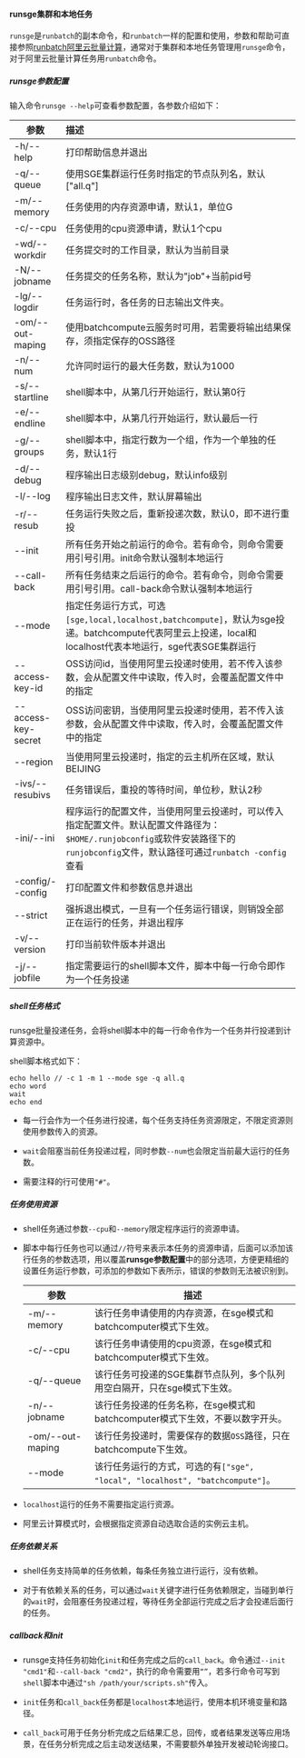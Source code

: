#### runsge集群和本地任务

`runsge`是`runbatch`的副本命令，和`runbatch`一样的配置和使用，参数和帮助可直接参照[runbatch阿里云批量计算](./runbatch阿里云批量计算.md)，通常对于集群和本地任务管理用`runsge`命令，对于阿里云批量计算任务用`runbatch`命令。

##### runsge参数配置

输入命令`runsge --help`可查看参数配置，各参数介绍如下：

| 参数                | 描述                                                         |
| ------------------- | :----------------------------------------------------------- |
| -h/--help           | 打印帮助信息并退出                                           |
| -q/--queue          | 使用SGE集群运行任务时指定的节点队列名，默认["all.q"]         |
| -m/--memory         | 任务使用的内存资源申请，默认1，单位G                         |
| -c/--cpu            | 任务使用的cpu资源申请，默认1个cpu                            |
| -wd/--workdir       | 任务提交时的工作目录，默认为当前目录                         |
| -N/--jobname        | 任务提交的任务名称，默认为"job"+当前pid号                    |
| -lg/--logdir        | 任务运行时，各任务的日志输出文件夹。                         |
| -om/--out-maping    | 使用batchcompute云服务时可用，若需要将输出结果保存，须指定保存的OSS路径 |
| -n/--num            | 允许同时运行的最大任务数，默认为1000                         |
| -s/--startline      | shell脚本中，从第几行开始运行，默认第0行                     |
| -e/--endline        | shell脚本中，从第几行开始运行，默认最后一行                  |
| -g/--groups         | shell脚本中，指定行数为一个组，作为一个单独的任务，默认1行   |
| -d/--debug          | 程序输出日志级别debug，默认info级别                          |
| -l/--log            | 程序输出日志文件，默认屏幕输出                               |
| -r/--resub          | 任务运行失败之后，重新投递次数，默认0，即不进行重投          |
| --init              | 所有任务开始之前运行的命令。若有命令，则命令需要用引号引用。init命令默认强制本地运行 |
| --call-back         | 所有任务结束之后运行的命令。若有命令，则命令需要用引号引用。call-back命令默认强制本地运行 |
| --mode              | 指定任务运行方式，可选`[sge,local,localhost,batchcompute]`，默认为sge投递。batchcompute代表阿里云上投递，local和localhost代表本地运行，sge代表SGE集群运行 |
| --access-key-id     | OSS访问id，当使用阿里云投递时使用，若不传入该参数，会从配置文件中读取，传入时，会覆盖配置文件中的指定 |
| --access-key-secret | OSS访问密钥，当使用阿里云投递时使用，若不传入该参数，会从配置文件中读取，传入时，会覆盖配置文件中的指定 |
| --region             | 当使用阿里云投递时，指定的云主机所在区域，默认BEIJING        |
| -ivs/--resubivs     | 任务错误后，重投的等待时间，单位秒，默认2秒                  |
| -ini/--ini          | 程序运行的配置文件，当使用阿里云投递时，可以传入指定配置文件。默认配置文件路径为：`$HOME/.runjobconfig`或软件安装路径下的`runjobconfig`文件，默认路径可通过`runbatch -config`查看 |
| -config/--config    | 打印配置文件和参数信息并退出                                 |
| --strict            | 强拆退出模式，一旦有一个任务运行错误，则销毁全部正在运行的任务，并退出程序 |
| -v/--version        | 打印当前软件版本并退出                                       |
| -j/--jobfile        | 指定需要运行的shell脚本文件，脚本中每一行命令即作为一个任务投递 |



##### shell任务格式

runsge批量投递任务，会将shell脚本中的每一行命令作为一个任务并行投递到计算资源中。

shell脚本格式如下：

```shell
echo hello // -c 1 -m 1 --mode sge -q all.q
echo word
wait
echo end
```

+ 每一行会作为一个任务进行投递，每个任务支持任务资源限定，不限定资源则使用参数传入的资源。

+ `wait`会阻塞当前任务投递过程，同时参数`--num`也会限定当前最大运行的任务数。

+ 需要注释的行可使用`"#"`。



##### 任务使用资源

+ shell任务通过参数`--cpu`和`--memory`限定程序运行的资源申请。

+ 脚本中每行任务也可以通过`//`符号来表示本任务的资源申请，后面可以添加该行任务的参数选项，用以覆盖**runsge参数配置**中的部分选项，方便更精细的设置任务运行参数，可添加的参数如下表所示，错误的参数则无法被识别到。

  | 参数             | 描述                                                         |
  | ---------------- | ------------------------------------------------------------ |
  | -m/--memory      | 该行任务申请使用的内存资源，在sge模式和batchcomputer模式下生效。 |
  | -c/--cpu         | 该行任务申请使用的cpu资源，在sge模式和batchcomputer模式下生效。 |
  | -q/--queue       | 该行任务可投递的SGE集群节点队列，多个队列用空白隔开，只在sge模式下生效。 |
  | -n/--jobname     | 该行任务投递的任务名称，在sge模式和batchcomputer模式下生效，不要以数字开头。 |
  | -om/--out-maping | 该行任务投递时，需要保存的数据`OSS`路径，只在batchcompute下生效。 |
  | --mode           | 该行任务运行的方式，可选的有`["sge", "local", "localhost", "batchcompute"]`。 |

+ `localhost`运行的任务不需要指定运行资源。

+ 阿里云计算模式时，会根据指定资源自动选取合适的实例云主机。



##### 任务依赖关系

+ shell任务支持简单的任务依赖，每条任务独立进行运行，没有依赖。

+ 对于有依赖关系的任务，可以通过`wait`关键字进行任务依赖限定，当碰到单行的`wait`时，会阻塞任务投递过程，等待任务全部运行完成之后才会投递后面行的任务。



##### callback和init

+ runsge支持任务初始化`init`和任务完成之后的`call_back`。命令通过`--init "cmd1"`和`--call-back "cmd2"`，执行的命令需要用`“”`，若多行命令可写到`shell`脚本中通过`"sh /path/your/scripts.sh"`传入。
+ `init`任务和`call_back`任务都是`localhost`本地运行，使用本机环境变量和路径。

+ `call_back`可用于任务分析完成之后结果汇总，回传，或者结果发送等应用场景，在任务分析完成之后主动发送结果，不需要额外单独开发被动轮询接口。





